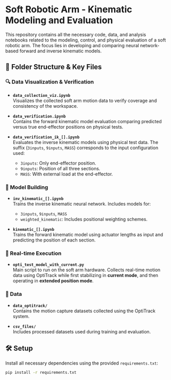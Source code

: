 # Soft Robotic Arm - Kinematic Modeling and Evaluation

This repository contains all the necessary code, data, and analysis notebooks related to the modeling, control, and physical evaluation of a soft robotic arm. The focus lies in developing and comparing neural network-based forward and inverse kinematic models.

## 📁 Folder Structure & Key Files

### 🔍 Data Visualization & Verification

- **`data_collection_viz.ipynb`**  
  Visualizes the collected soft arm motion data to verify coverage and consistency of the workspace.

- **`data_verification.ipynb`**  
  Contains the forward kinematic model evaluation comparing predicted versus true end-effector positions on physical tests.

- **`data_verification_ik_[].ipynb`**  
  Evaluates the inverse kinematic models using physical test data. The suffix (`3inputs`, `9inputs`, `MASS`) corresponds to the input configuration used:
  - `3inputs`: Only end-effector position.
  - `9inputs`: Position of all three sections.
  - `MASS`: With external load at the end-effector.

### 🧠 Model Building

- **`inv_kinematic_[].ipynb`**  
  Trains the inverse kinematic neural network. Includes models for:
  - `3inputs`, `9inputs`, `MASS`
  - `weighted_kinematic`: Includes positional weighting schemes.

- **`kinematic_[].ipynb`**  
  Trains the forward kinematic model using actuator lengths as input and predicting the position of each section.

### 🤖 Real-time Execution

- **`opti_test_model_with_current.py`**  
  Main script to run on the soft arm hardware. Collects real-time motion data using OptiTrack while first stabilizing in **current mode**, and then operating in **extended position mode**.

### 📂 Data

- **`data_optitrack/`**  
  Contains the motion capture datasets collected using the OptiTrack system.

- **`csv_files/`**  
  Includes processed datasets used during training and evaluation.

## 🛠 Setup

Install all necessary dependencies using the provided `requirements.txt`:

```bash
pip install -r requirements.txt
